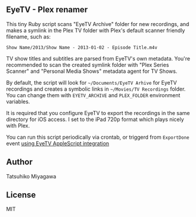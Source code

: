 ## EyeTV - Plex renamer

This tiny Ruby script scans "EyeTV Archive" folder for new recordings, and makes a symlink in the Plex TV folder with Plex's default scanner friendly filename, such as:

    Show Name/2013/Show Name - 2013-01-02 - Episode Title.m4v

TV show titles and subtitles are parsed from EyeTV's own metadata. You're recommended to scan the created symlink folder with "Plex Series Scanner" and "Personal Media Shows" metadata agent for TV Shows.

By default, the script will look for `~/Documents/EyeTV Arhive` for EyeTV recordings and creates a symbolic links in `~/Movies/TV Recordings` folder. You can change them with `EYETV_ARCHIVE` and `PLEX_FOLDER` environment variables.

It is required that you configure EyeTV to export the recordings in the same directory for iOS access. I set to the iPad 720p format which plays nicely with Plex.

You can run this script periodically via crontab, or triggerd from `ExportDone` event [using EyeTV AppleScript integration](http://support.elgato.com/index.php?_m=knowledgebase&_a=viewarticle&kbarticleid=2727)

## Author

Tatsuhiko Miyagawa

## License

MIT



